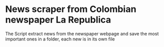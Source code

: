 # News scraper from Colombian newspaper La Republica

The Script extract news from the newspaper webpage and save the most important ones in a folder, each new is in its own file
